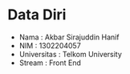 # Data Diri 
- Nama        : Akbar Sirajuddin Hanif 
- NIM         : 1302204057 
- Universitas : Telkom University 
- Stream      : Front End